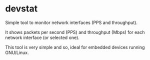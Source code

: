 # devstat
Simple tool to monitor network interfaces (PPS and throughput).

It shows packets per second (PPS) and throughput (Mbps) for each network interface (or selected one).

This tool is very simple and so, ideal for embedded devices running GNU/Linux.
